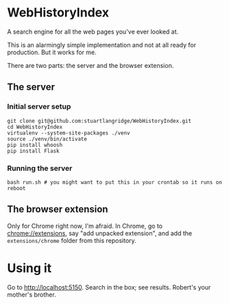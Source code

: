 # WebHistoryIndex

A search engine for all the web pages you've ever looked at.

This is an alarmingly simple implementation and not at all ready for production. But it works for me.

There are two parts: the server and the browser extension.

## The server

### Initial server setup

    git clone git@github.com:stuartlangridge/WebHistoryIndex.git
    cd WebHistoryIndex
    virtualenv --system-site-packages ./venv
    source ./venv/bin/activate
    pip install whoosh
    pip install Flask

### Running the server

    bash run.sh # you might want to put this in your crontab so it runs on reboot

## The browser extension

Only for Chrome right now, I'm afraid. In Chrome, go to <a href="chrome://extensions">chrome://extensions</a>, say "add unpacked extension", and add the `extensions/chrome` folder from this repository.

# Using it

Go to <a href="http://localhost:5150">http://localhost:5150</a>. Search in the box; see results. Robert's your mother's brother.

